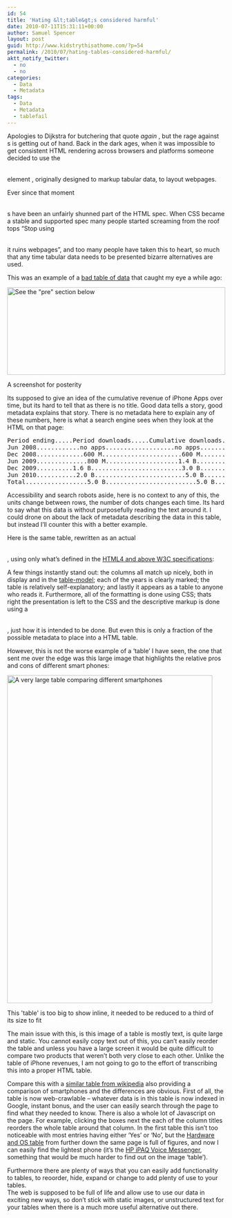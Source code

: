 ```yaml
---
id: 54
title: 'Hating &lt;table&gt;s considered harmful'
date: 2010-07-11T15:31:11+00:00
author: Samuel Spencer
layout: post
guid: http://www.kidstrythisathome.com/?p=54
permalink: /2010/07/hating-tables-considered-harmful/
aktt_notify_twitter:
  - no
  - no
categories:
  - Data
  - Metadata
tags:
  - Data
  - Metadata
  - tablefail
---
```

Apologies to Dijkstra for butchering that quote _again_ , but the rage against <table>s is getting out of hand. Back in the dark ages, when it was impossible to get consistent HTML rendering across browsers and platforms someone decided to use the <table> element , originally designed to markup tabular data, to layout webpages.

Ever since that moment <table>s have been an unfairly shunned part of the HTML spec. When CSS became a stable and supported spec many people started screaming from the roof tops &#8220;Stop using <table> it ruins webpages&#8221;, and too many people have taken this to heart, so much that any time tabular data needs to be presented bizarre alternatives are used.

This was an example of a [bad table of data](http://communities-dominate.blogs.com/brands/2010/06/full-analysis-of-iphone-economics-its-bad-news-and-then-it-gets-worse.html "Bad table of data") that caught my eye a while ago:

<div style="width: 515px" class="wp-caption alignnone">
  <a href="http://communities-dominate.blogs.com/brands/2010/06/full-analysis-of-iphone-economics-its-bad-news-and-then-it-gets-worse.html"><img title="A screenshot of a table, when you read the next section you'll think I'm such a hypocrite. But its here just incase they change it" src="http://i.imgur.com/n6sas.png" alt="See the &quot;pre&quot; section below" width="505" height="203" /></a>
  
  <p class="wp-caption-text">
    A screenshot for posterity
  </p>
</div>

Its supposed to give an idea of the cumulative revenue of iPhone Apps over time, but its hard to tell that as there is no title. Good data tells a story, good metadata explains that story. There is no metadata here to explain any of these numbers, here is what a search engine sees when they look at the HTML on that page:

<pre>Period ending.....Period downloads.....Cumulative downloads....Period revenues
Jun 2008............no apps...................no apps........................no revenues
Dec 2008.............600 M......................600 M..........................$ 172 M
Jun 2009..............800 M....................1.4 B.............................$  228 M
Dec 2009..........1.6 B.........................3.0 B............................$  458 M
Jun 2010...........2.0 B.........................5.0 B............................$  542 M
Total.................5.0 B.........................5.0 B............................$1.4 B</pre>

Accessibility and search robots aside, here is no context to any of this, the units change between rows, the number of dots changes each time. Its hard to say what this data is without purposefully reading the text around it. I could drone on about the lack of metadata describing the data in this table, but instead I&#8217;ll counter this with a better example.

Here is the same table, rewritten as an actual <table>, using only what&#8217;s defined in the [HTML4 and above W3C specifications](http://www.w3.org/TR/html5/tabular-data.html):



A few things instantly stand out: the columns all match up nicely, both in display and in the [table-model](http://www.w3.org/TR/html5/tabular-data.html#processing-model-0); each of the years is clearly marked; the table is relatively self-explanatory; and lastly it appears as a table to anyone who reads it. Furthermore, all of the formatting is done using CSS; thats right the presentation is left to the CSS and the descriptive markup is done using a <table>, just how it is intended to be done. But even this is only a fraction of the possible metadata to place into a HTML table.

However, this is not the worse example of a &#8216;table&#8217; I have seen, the one that sent me over the edge was this large image that highlights the relative pros and cons of different smart phones:

<div style="width: 485px" class="wp-caption alignnone">
  <a href="http://cache.gawkerassets.com/assets/images/17/2010/06/smartphone_stats.jpg" target="_blank"><img class="    " title="A table comparing different smartphones" src="http://imgur.com/pxwxU.jpg" alt="A very large table comparing different smartphones" width="475" height="760" /></a>
  
  <p class="wp-caption-text">
    This 'table' is too big to show inline, it needed to be reduced to a third of its size to fit
  </p>
</div>

The main issue with this, is this image of a table is mostly text, is quite large and static. You cannot easily copy text out of this, you can’t easily reorder the table and unless you have a large screen it would be quite difficult to compare two products that weren’t both very close to each other. Unlike the table of iPhone revenues, I am not going to go to the effort of transcribing this into a proper HTML table.

Compare this with a [similar table from wikipedia](http://en.wikipedia.org/wiki/Comparison_of_smartphones) also providing a comparison of smartphones and the differences are obvious. First of all, the table is now web-crawlable &#8211; whatever data is in this table is now indexed in Google, instant bonus, and the user can easily search through the page to find what they needed to know. There is also a whole lot of Javascript on the page. For example, clicking the boxes next the each of the column titles reorders the whole table around that column. In the first table this isn’t too noticeable with most entries having either ‘Yes’ or ‘No’, but the [Hardware and OS table](http://en.wikipedia.org/wiki/Comparison_of_smartphones#Hardware_and_OS "Smartphone Hardware and OS comparisons") from further down the same page is full of figures, and now I can easily find the lightest phone (it’s the [HP iPAQ Voice Messenger](https://docs.google.com/w/index.php?title=HP_iPAQ_Voice_Messenger&action=edit&redlink=1), something that would be much harder to find out on the image &#8216;table&#8217;).

<div>
  Furthermore there are plenty of ways that you can easily add functionality to tables, to reoorder, hide, expand or change to add plenty of use to your tables.
</div>

<div>
  The web is supposed to be full of life and allow use to use our data in exciting new ways, so don’t stick with static images, or unstructured text for your tables when there is a much more useful alternative out there.
</div>